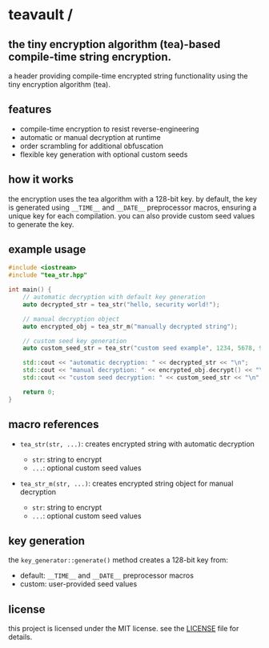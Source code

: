 # teavault /
## the tiny encryption algorithm (tea)-based compile-time string encryption.

a header providing compile-time encrypted string functionality using the tiny encryption algorithm (tea).

## features
- compile-time encryption to resist reverse-engineering
- automatic or manual decryption at runtime
- order scrambling for additional obfuscation
- flexible key generation with optional custom seeds

## how it works
the encryption uses the tea algorithm with a 128-bit key. by default, the key is generated using `__TIME__` and `__DATE__` preprocessor macros, ensuring a unique key for each compilation. you can also provide custom seed values to generate the key.

## example usage
```cpp
#include <iostream>
#include "tea_str.hpp"

int main() {
    // automatic decryption with default key generation
    auto decrypted_str = tea_str("hello, security world!");

    // manual decryption object
    auto encrypted_obj = tea_str_m("manually decrypted string");

    // custom seed key generation
    auto custom_seed_str = tea_str("custom seed example", 1234, 5678, 91011, 1213);

    std::cout << "automatic decryption: " << decrypted_str << "\n";
    std::cout << "manual decryption: " << encrypted_obj.decrypt() << "\n";
    std::cout << "custom seed decryption: " << custom_seed_str << "\n";

    return 0;
}
```

## macro references
- `tea_str(str, ...)`: creates encrypted string with automatic decryption
  - `str`: string to encrypt
  - `...`: optional custom seed values

- `tea_str_m(str, ...)`: creates encrypted string object for manual decryption
  - `str`: string to encrypt
  - `...`: optional custom seed values

## key generation
the `key_generator::generate()` method creates a 128-bit key from:
- default: `__TIME__` and `__DATE__` preprocessor macros
- custom: user-provided seed values

## license
this project is licensed under the MIT license. see the [LICENSE](LICENSE) file for details.
